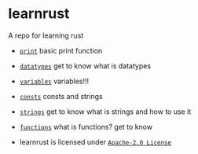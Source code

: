 # learnrust
A repo for learning rust 

- [`print`](print) basic print function
- [`datatypes`](datatypes) get to know what is datatypes
- [`variables`](variables) variables!!!
- [`consts`](consts) consts and strings
- [`strings`](strings) get to know what is strings and how to use it
- [`functions`](functions) what is functions? get to know

- learnrust is licensed under [`Apache-2.0 License`](LICENSE)